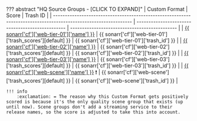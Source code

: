 ??? abstract "HQ Source Groups - [CLICK TO EXPAND]"
    | Custom Format                                                                                                   | Score                                            | Trash ID                                      |
    | --------------------------------------------------------------------------------------------------------------- | ------------------------------------------------ | --------------------------------------------- |
    | [{{ sonarr['cf']['web-tier-01']['name'] }}](/Sonarr/sonarr-collection-of-custom-formats/#web-tier-01)           | {{ sonarr['cf']['web-tier-01']['trash_scores'][default] }} | {{ sonarr['cf']['web-tier-01']['trash_id'] }} |
    | [{{ sonarr['cf']['web-tier-02']['name'] }}](/Sonarr/sonarr-collection-of-custom-formats/#web-tier-02)           | {{ sonarr['cf']['web-tier-02']['trash_scores'][default] }} | {{ sonarr['cf']['web-tier-02']['trash_id'] }} |
    | [{{ sonarr['cf']['web-tier-03']['name'] }}](/Sonarr/sonarr-collection-of-custom-formats/#web-tier-03)           | {{ sonarr['cf']['web-tier-03']['trash_scores'][default] }} | {{ sonarr['cf']['web-tier-03']['trash_id'] }} |
    | [{{ sonarr['cf']['web-scene']['name'] }}](/Sonarr/sonarr-collection-of-custom-formats/#web-scene) :exclamation: | {{ sonarr['cf']['web-scene']['trash_scores'][default] }}   | {{ sonarr['cf']['web-scene']['trash_id'] }}   |

    !!! info
        :exclamation: = The reason why this Custom Format gets positively scored is because it's the only quality scene group that exists (up until now). Scene groups don't add a streaming service to their release names, so the score is adjusted to take this into account.
